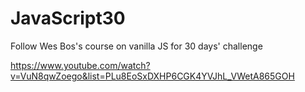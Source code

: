 # JavaScript30
Follow Wes Bos's course on vanilla JS for 30 days' challenge

https://www.youtube.com/watch?v=VuN8qwZoego&list=PLu8EoSxDXHP6CGK4YVJhL_VWetA865GOH
